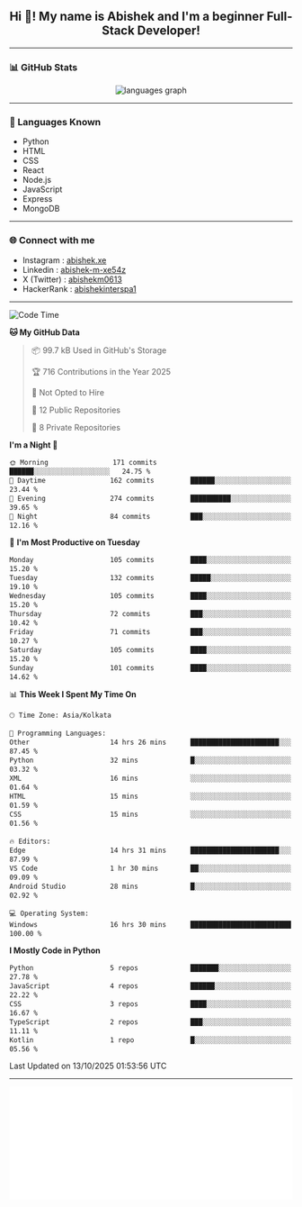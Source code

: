 <h2 align="center">Hi 👋! My name is <b>Abishek</b> and I'm a beginner Full-Stack Developer!</h2>

---

### 📊 GitHub Stats

<div align="center">
  <img src="https://github-readme-stats.vercel.app/api/top-langs/?username=Abishek-Web-Co&theme=react&show_icons=true&hide_border=true&layout=compact" height="150" alt="languages graph" />
</div>

---

### 🧠 Languages Known

- Python  
- HTML  
- CSS  
- React  
- Node.js  
- JavaScript
- Express
- MongoDB

---


### 🌐 Connect with me

- Instagram   : [abishek.xe](https://www.instagram.com/abishek.xe/)
- Linkedin    : [abishek-m-xe54z](https://www.linkedin.com/in/abishek-m-xe54z/)
- X (Twitter) : [abishekm0613](https://x.com/abishekm0613)
- HackerRank  : [abishekinterspa1](https://www.hackerrank.com/profile/abishekinterspa1)

---

<!--START_SECTION:waka-->
![Code Time](http://img.shields.io/badge/Code%20Time-286%20hrs%2043%20mins-blue)

**🐱 My GitHub Data** 

> 📦 99.7 kB Used in GitHub's Storage 
 > 
> 🏆 716 Contributions in the Year 2025
 > 
> 🚫 Not Opted to Hire
 > 
> 📜 12 Public Repositories 
 > 
> 🔑 8 Private Repositories 
 > 
**I'm a Night 🦉** 

```text
🌞 Morning                171 commits         ██████░░░░░░░░░░░░░░░░░░░   24.75 % 
🌆 Daytime                162 commits         ██████░░░░░░░░░░░░░░░░░░░   23.44 % 
🌃 Evening                274 commits         ██████████░░░░░░░░░░░░░░░   39.65 % 
🌙 Night                  84 commits          ███░░░░░░░░░░░░░░░░░░░░░░   12.16 % 
```
📅 **I'm Most Productive on Tuesday** 

```text
Monday                   105 commits         ████░░░░░░░░░░░░░░░░░░░░░   15.20 % 
Tuesday                  132 commits         █████░░░░░░░░░░░░░░░░░░░░   19.10 % 
Wednesday                105 commits         ████░░░░░░░░░░░░░░░░░░░░░   15.20 % 
Thursday                 72 commits          ███░░░░░░░░░░░░░░░░░░░░░░   10.42 % 
Friday                   71 commits          ███░░░░░░░░░░░░░░░░░░░░░░   10.27 % 
Saturday                 105 commits         ████░░░░░░░░░░░░░░░░░░░░░   15.20 % 
Sunday                   101 commits         ████░░░░░░░░░░░░░░░░░░░░░   14.62 % 
```


📊 **This Week I Spent My Time On** 

```text
🕑︎ Time Zone: Asia/Kolkata

💬 Programming Languages: 
Other                    14 hrs 26 mins      ██████████████████████░░░   87.45 % 
Python                   32 mins             █░░░░░░░░░░░░░░░░░░░░░░░░   03.32 % 
XML                      16 mins             ░░░░░░░░░░░░░░░░░░░░░░░░░   01.64 % 
HTML                     15 mins             ░░░░░░░░░░░░░░░░░░░░░░░░░   01.59 % 
CSS                      15 mins             ░░░░░░░░░░░░░░░░░░░░░░░░░   01.56 % 

🔥 Editors: 
Edge                     14 hrs 31 mins      ██████████████████████░░░   87.99 % 
VS Code                  1 hr 30 mins        ██░░░░░░░░░░░░░░░░░░░░░░░   09.09 % 
Android Studio           28 mins             █░░░░░░░░░░░░░░░░░░░░░░░░   02.92 % 

💻 Operating System: 
Windows                  16 hrs 30 mins      █████████████████████████   100.00 % 
```

**I Mostly Code in Python** 

```text
Python                   5 repos             ███████░░░░░░░░░░░░░░░░░░   27.78 % 
JavaScript               4 repos             ██████░░░░░░░░░░░░░░░░░░░   22.22 % 
CSS                      3 repos             ████░░░░░░░░░░░░░░░░░░░░░   16.67 % 
TypeScript               2 repos             ███░░░░░░░░░░░░░░░░░░░░░░   11.11 % 
Kotlin                   1 repo              █░░░░░░░░░░░░░░░░░░░░░░░░   05.56 % 
```




 Last Updated on 13/10/2025 01:53:56 UTC
<!--END_SECTION:waka-->

---

<div align="center">
  <a href="https://abish-file.web.app/" target="_blank" rel="noopener noreferrer"><img height="200" src="pic.png" alt="Profile Picture" /></a>
</div>

